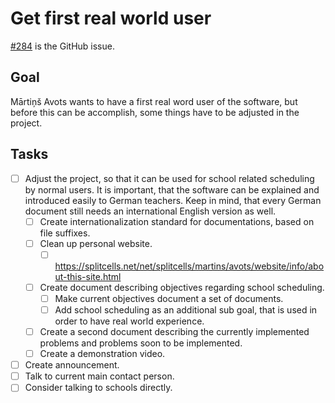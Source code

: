 # Get first real world user
[\#284](https://github.com/www-splitcells-net/net.splitcells.network/issues/284) is the GitHub issue.
## Goal
Mārtiņš Avots wants to have a first real word user of the software,
but before this can be accomplish,
some things have to be adjusted in the project.
## Tasks
* [ ] Adjust the project, so that it can be used for school related scheduling by normal users.
    It is important, that the software can be explained and introduced easily to German teachers.
    Keep in mind, that every German document still needs an international English version as well.
    * [ ] Create internationalization standard for documentations, based on file suffixes. 
    * [ ] Clean up personal website.
        * [ ] https://splitcells.net/net/splitcells/martins/avots/website/info/about-this-site.html
    * [ ] Create document describing objectives regarding school scheduling.
        * [ ] Make current objectives document a set of documents.
        * [ ] Add school scheduling as an additional sub goal, that is used in order to have real world experience.
    * [ ] Create a second document describing the currently implemented problems and problems soon to be implemented.
    * [ ] Create a demonstration video.
* [ ] Create announcement.
* [ ] Talk to current main contact person.
* [ ] Consider talking to schools directly.